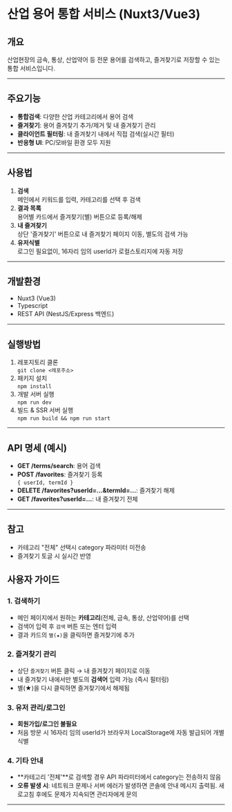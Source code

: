 # 산업 용어 통합 서비스 (Nuxt3/Vue3)

## 개요
산업현장의 금속, 통상, 산업약어 등 전문 용어를 검색하고, 즐겨찾기로 저장할 수 있는 통합 서비스입니다.

---

## 주요기능

- **통합검색**: 다양한 산업 카테고리에서 용어 검색
- **즐겨찾기**: 용어 즐겨찾기 추가/제거 및 내 즐겨찾기 관리
- **클라이언트 필터링**: 내 즐겨찾기 내에서 직접 검색(실시간 필터)
- **반응형 UI**: PC/모바일 환경 모두 지원

---

## 사용법

1. **검색**  
   메인에서 키워드를 입력, 카테고리를 선택 후 검색
2. **결과 목록**  
   용어별 카드에서 즐겨찾기(별) 버튼으로 등록/해제
3. **내 즐겨찾기**  
   상단 '즐겨찾기' 버튼으로 내 즐겨찾기 페이지 이동, 별도의 검색 가능
4. **유저식별**  
   로그인 필요없이, 16자리 임의 userId가 로컬스토리지에 자동 저장

---

## 개발환경

- Nuxt3 (Vue3)
- Typescript
- REST API (NestJS/Express 백엔드)

---

## 실행방법

1. 레포지토리 클론  
   `git clone <레포주소>`
2. 패키지 설치  
   `npm install`
3. 개발 서버 실행  
   `npm run dev`
4. 빌드 & SSR 서버 실행  
   `npm run build && npm run start`

---

## API 명세 (예시)

- **GET /terms/search**: 용어 검색
- **POST /favorites**: 즐겨찾기 등록  
  `{ userId, termId }`
- **DELETE /favorites?userId=...&termId=...**: 즐겨찾기 해제
- **GET /favorites?userId=...**: 내 즐겨찾기 전체

---

## 참고

- 카테고리 "전체" 선택시 category 파라미터 미전송
- 즐겨찾기 토글 시 실시간 반영


## 사용자 가이드

### 1. 검색하기

- 메인 페이지에서 원하는 **카테고리**(전체, 금속, 통상, 산업약어)를 선택
- 검색어 입력 후 `검색` 버튼 또는 엔터 입력
- 결과 카드의 `별(★)`을 클릭하면 즐겨찾기에 추가

### 2. 즐겨찾기 관리

- 상단 `즐겨찾기` 버튼 클릭 → 내 즐겨찾기 페이지로 이동
- 내 즐겨찾기 내에서만 별도의 **검색어** 입력 가능 (즉시 필터링)
- 별(★)을 다시 클릭하면 즐겨찾기에서 해제됨

### 3. 유저 관리/로그인

- **회원가입/로그인 불필요**
- 처음 방문 시 16자리 임의 userId가 브라우저 LocalStorage에 자동 발급되어 개별 식별

### 4. 기타 안내

- **카테고리 '전체'**로 검색할 경우 API 파라미터에서 category는 전송하지 않음
- **오류 발생 시**: 네트워크 문제나 서버 에러가 발생하면 콘솔에 안내 메시지 출력됨. 새로고침 후에도 문제가 지속되면 관리자에게 문의

---
